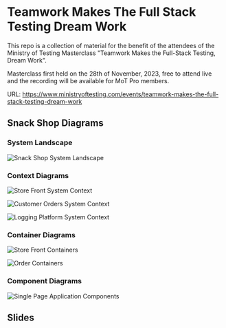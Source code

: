 # Teamwork Makes The Full Stack Testing Dream Work

This repo is a collection of material for the benefit of the attendees of the Ministry of Testing Masterclass "Teamwork Makes the Full-Stack Testing, Dream Work".

Masterclass first held on the 28th of November, 2023, free to attend live and the recording will be available for MoT Pro members.

URL: <https://www.ministryoftesting.com/events/teamwork-makes-the-full-stack-testing-dream-work>

## Snack Shop Diagrams

### System Landscape

![Snack Shop System Landscape](diagrams/structurizr-SnackShopSystemLandscape.png)

### Context Diagrams

![Store Front System Context](diagrams/structurizr-StoreFrontContext.png)

![Customer Orders System Context](diagrams/structurizr-CustomerOrdersContext.png)

![Logging Platform System Context](diagrams/structurizr-LoggingPlatformContext.png)

### Container Diagrams

![Store Front Containers](diagrams/structurizr-StoreFrontContainers.png)

![Order Containers](diagrams/structurizr-CustomerOrderContainers.png)

### Component Diagrams

![Single Page Application Components](diagrams/structurizr-singlePageApplicationComponents.png)

## Slides

![]()
